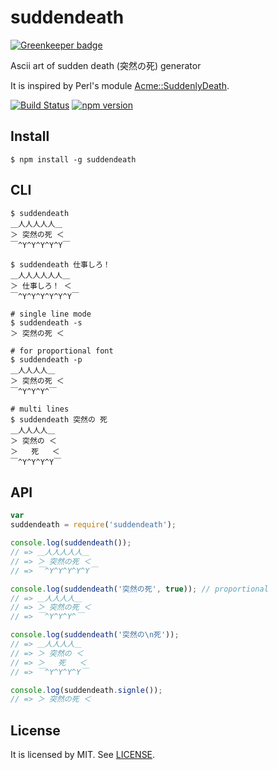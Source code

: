 # suddendeath

[![Greenkeeper badge](https://badges.greenkeeper.io/MakeNowJust/suddendeath.svg)](https://greenkeeper.io/)

Ascii art of sudden death (突然の死) generator

It is inspired by Perl's module [Acme::SuddenlyDeath](https://github.com/papix/Acme-SuddenlyDeath).

[![Build Status](https://travis-ci.org/MakeNowJust/suddendeath.svg)](https://travis-ci.org/MakeNowJust/suddendeath)
[![npm version](https://badge.fury.io/js/suddendeath.svg)](http://badge.fury.io/js/suddendeath)


## Install

```console
$ npm install -g suddendeath
```


## CLI

```console
$ suddendeath
＿人人人人人＿
＞ 突然の死 ＜
￣^Y^Y^Y^Y^Y￣

$ suddendeath 仕事しろ！
＿人人人人人人＿
＞ 仕事しろ！ ＜
￣^Y^Y^Y^Y^Y^Y￣

# single line mode
$ suddendeath -s
＞ 突然の死 ＜

# for proportional font
$ suddendeath -p
＿人人人人＿
＞ 突然の死 ＜
￣^Y^Y^Y^￣

# multi lines
$ suddendeath 突然の 死
＿人人人人＿
＞ 突然の ＜
＞   死   ＜
￣^Y^Y^Y^Y￣
```


## API

```javascript
var
suddendeath = require('suddendeath');

console.log(suddendeath());
// => ＿人人人人人＿
// => ＞ 突然の死 ＜
// => ￣^Y^Y^Y^Y^Y￣

console.log(suddendeath('突然の死', true)); // proportional
// => ＿人人人人＿
// => ＞ 突然の死 ＜
// => ￣^Y^Y^Y^￣

console.log(suddendeath('突然の\n死'));
// => ＿人人人人＿
// => ＞ 突然の ＜
// => ＞   死   ＜
// => ￣^Y^Y^Y^Y￣

console.log(suddendeath.signle());
// => ＞ 突然の死 ＜
```


## License

It is licensed by MIT. See [LICENSE](LICENSE).

